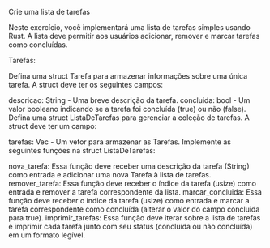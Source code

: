 Crie uma lista de tarefas

Neste exercício, você implementará uma lista de tarefas simples usando Rust. A lista deve permitir aos usuários adicionar, remover e marcar tarefas como concluídas.

Tarefas:

Defina uma struct Tarefa para armazenar informações sobre uma única tarefa. A struct deve ter os seguintes campos:

descricao: String - Uma breve descrição da tarefa.
concluida: bool - Um valor booleano indicando se a tarefa foi concluída (true) ou não (false).
Defina uma struct ListaDeTarefas para gerenciar a coleção de tarefas. A struct deve ter um campo:

tarefas: Vec<Tarefa> - Um vetor para armazenar as Tarefas.
Implemente as seguintes funções na struct ListaDeTarefas:

nova_tarefa: Essa função deve receber uma descrição da tarefa (String) como entrada e adicionar uma nova Tarefa à lista de tarefas.
remover_tarefa: Essa função deve receber o índice da tarefa (usize) como entrada e remover a tarefa correspondente da lista.
marcar_concluida: Essa função deve receber o índice da tarefa (usize) como entrada e marcar a tarefa correspondente como concluída (alterar o valor do campo concluida para true).
imprimir_tarefas: Essa função deve iterar sobre a lista de tarefas e imprimir cada tarefa junto com seu status (concluída ou não concluída) em um formato legível.